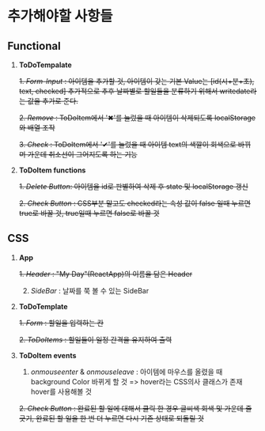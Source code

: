 # 추가해야할 사항들

## Functional

1. **ToDoTempalate**

   ~~1. _Form-Input_ : 아이템을 추가할 것, 아이템이 갖는 기본 Value는 [id(시+분+초), text, checked] 추가적으로 추후 날짜별로 할일들을 분류하기 위해서 writedate라는 값을 추가로 준다.~~

   ~~2. _Remove_ : ToDoItem에서 '✖'를 눌렀을 때 아이템이 삭제되도록 localStorage와 배열 조작~~

   ~~3. _Check_ : ToDoItem에서 '✔'를 눌렀을 때 아이템 text의 색깔이 회색으로 바뀌며 가운데 취소선이 그어지도록 하는 기능~~

2. **ToDoItem functions**

   ~~1. _Delete Button_: 아이템을 id로 판별하여 삭제 후 state 및 localStorage 갱신~~

   ~~2. _Check Button_ : CSS부분 말고도 checked라는 속성 값이 false 일때 누르면 true로 바꿀 것, true일때 누르면 false로 바꿀 것~~

## CSS

1. **App**

   ~~1. _Header_ : "My Day"(ReactApp)의 이름을 담은 Header~~

   2. _SideBar_ : 날짜를 쭉 볼 수 있는 SideBar

2) **ToDoTemplate**

   ~~1. _Form_ : 할일을 입력하는 칸~~

   ~~2. _ToDoItems_ : 할일들이 일정 간격을 유지하여 출력~~

3) **ToDoItem events**

   1. _onmouseenter_ & _onmouseleave_ : 아이템에 마우스를 올렸을 때 background Color 바뀌게 할 것
      => hover라는 CSS의사 클래스가 존재 hover를 사용해볼 것

   ~~2. _Check Button_ : 완료된 할 일에 대해서 클릭 한 경우 글씨색 회색 및 가운데 줄 긋기, 완료된 할 일을 한 번 더 누르면 다시 기존 상태로 되돌릴 것~~
